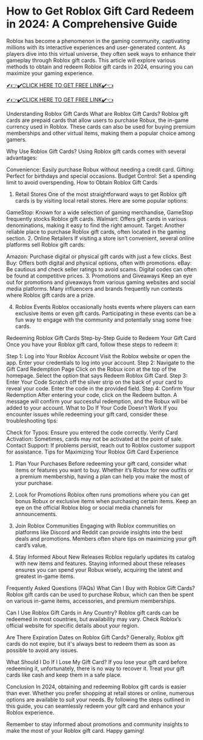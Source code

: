 # How to Get Roblox Gift Card Redeem in 2024: A Comprehensive Guide
Roblox has become a phenomenon in the gaming community, captivating millions with its interactive experiences and user-generated content. As players dive into this virtual universe, they often seek ways to enhance their gameplay through Roblox gift cards. This article will explore various methods to obtain and redeem Roblox gift cards in 2024, ensuring you can maximize your gaming experience.

[✔👉✔️CLICK HERE TO GET FREE LINK✔️👈](https://todaylink.site/Codes)

[✔👉✔️CLICK HERE TO GET FREE LINK✔️👈](https://todaylink.site/Codes)

Understanding Roblox Gift Cards
What are Roblox Gift Cards?
Roblox gift cards are prepaid cards that allow users to purchase Robux, the in-game currency used in Roblox. These cards can also be used for buying premium memberships and other virtual items, making them a popular choice among gamers.

Why Use Roblox Gift Cards?
Using Roblox gift cards comes with several advantages:

Convenience: Easily purchase Robux without needing a credit card.
Gifting: Perfect for birthdays and special occasions.
Budget Control: Set a spending limit to avoid overspending.
How to Obtain Roblox Gift Cards
1. Retail Stores
One of the most straightforward ways to get Roblox gift cards is by visiting local retail stores. Here are some popular options:

GameStop: Known for a wide selection of gaming merchandise, GameStop frequently stocks Roblox gift cards.
Walmart: Offers gift cards in various denominations, making it easy to find the right amount.
Target: Another reliable place to purchase Roblox gift cards, often located in the gaming section.
2. Online Retailers
If visiting a store isn’t convenient, several online platforms sell Roblox gift cards:

Amazon: Purchase digital or physical gift cards with just a few clicks.
Best Buy: Offers both digital and physical options, often with promotions.
eBay: Be cautious and check seller ratings to avoid scams. Digital codes can often be found at competitive prices.
3. Promotions and Giveaways
Keep an eye out for promotions and giveaways from various gaming websites and social media platforms. Many influencers and brands frequently run contests where Roblox gift cards are a prize.

4. Roblox Events
Roblox occasionally hosts events where players can earn exclusive items or even gift cards. Participating in these events can be a fun way to engage with the community and potentially snag some free cards.

Redeeming Roblox Gift Cards
Step-by-Step Guide to Redeem Your Gift Card
Once you have your Roblox gift card, follow these steps to redeem it:

Step 1: Log into Your Roblox Account
Visit the Roblox website or open the app.
Enter your credentials to log into your account.
Step 2: Navigate to the Gift Card Redemption Page
Click on the Robux icon at the top of the homepage.
Select the option that says Redeem Roblox Gift Card.
Step 3: Enter Your Code
Scratch off the silver strip on the back of your card to reveal your code.
Enter the code in the provided field.
Step 4: Confirm Your Redemption
After entering your code, click on the Redeem button.
A message will confirm your successful redemption, and the Robux will be added to your account.
What to Do If Your Code Doesn’t Work
If you encounter issues while redeeming your gift card, consider these troubleshooting tips:

Check for Typos: Ensure you entered the code correctly.
Verify Card Activation: Sometimes, cards may not be activated at the point of sale.
Contact Support: If problems persist, reach out to Roblox customer support for assistance.
Tips for Maximizing Your Roblox Gift Card Experience
1. Plan Your Purchases
Before redeeming your gift card, consider what items or features you want to buy. Whether it’s Robux for new outfits or a premium membership, having a plan can help you make the most of your purchase.

2. Look for Promotions
Roblox often runs promotions where you can get bonus Robux or exclusive items when purchasing certain items. Keep an eye on the official Roblox blog or social media channels for announcements.

3. Join Roblox Communities
Engaging with Roblox communities on platforms like Discord and Reddit can provide insights into the best deals and promotions. Members often share tips on maximizing your gift card’s value.

4. Stay Informed About New Releases
Roblox regularly updates its catalog with new items and features. Staying informed about these releases ensures you can spend your Robux wisely, acquiring the latest and greatest in-game items.

Frequently Asked Questions (FAQs)
What Can I Buy with Roblox Gift Cards?
Roblox gift cards can be used to purchase Robux, which can then be spent on various in-game items, accessories, and premium memberships.

Can I Use Roblox Gift Cards in Any Country?
Roblox gift cards can be redeemed in most countries, but availability may vary. Check Roblox’s official website for specific details about your region.

Are There Expiration Dates on Roblox Gift Cards?
Generally, Roblox gift cards do not expire, but it's always best to redeem them as soon as possible to avoid any issues.

What Should I Do If I Lose My Gift Card?
If you lose your gift card before redeeming it, unfortunately, there is no way to recover it. Treat your gift cards like cash and keep them in a safe place.

Conclusion
In 2024, obtaining and redeeming Roblox gift cards is easier than ever. Whether you prefer shopping at retail stores or online, numerous options are available to suit your needs. By following the steps outlined in this guide, you can seamlessly redeem your gift card and enhance your Roblox experience.

Remember to stay informed about promotions and community insights to make the most of your Roblox gift card. Happy gaming!
